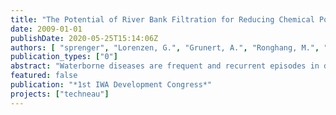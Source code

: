 ```yaml
---
title: "The Potential of River Bank Filtration for Reducing Chemical Pollutants and Pathogens from River Water ion Megacities: The New Delhi Experience"
date: 2009-01-01
publishDate: 2020-05-25T15:14:06Z
authors: [ "sprenger", "Lorenzen, G.", "Grunert, A.", "Ronghang, M.", "Mittal, A. K.", "Selinka, H.-C.", "Girones, R.", "Lopez-Pila, J. M." ]
publication_types: ["0"]
abstract: "Waterborne diseases are frequent and recurrent episodes in developing countries with deficient sanitary conditions affecting drinking water. Waterborne epidemics might affect thousands of persons, like the Hepatitis-E-epidemics of Kuntra (Naik et al. 1992) and Delhi (Ramalingaswami and Purcell, 1988) with 79,000 and 25,000 ill persons respectively. It is not by chance that both epidemics occurred after drinking water treatment suffered a failure, allowing contaminated drinking water to reach the consumers. In order to ameliorate the consequences of water scarcity and poor sanitary conditions, systems for obtaining drinking water are needed which are efficient, robust, and require only low-cost technology. River Bank Filtration (RBF) is a process during which surface water is induced to infiltrate into the subsurface, either due to a natural hydraulic gradient or the depression cone of an abstraction well. During infiltration and soil passage, the quality of the surface water is substantially improved thanks to a combination of physical, chemical, and biological processes such as filtration, dilution with genuine groundwater, sorption and biodegradation of pollutants Apart from pathogens, organic trace compounds are widespread pollutants in rivers and lakes. The capacity of RBF to effectively or even completely remove both, pathogens and many organic contaminants has been confirmed in numerous investigations (e.g., Matthess et al. 1988). Its low costs in technology and labor makes RBF a very suitable drinking water treatment tool for developing countries. The aim of this study was to ascertain if RBF kept its power to remove pollutants and pathogens even in highly polluted waters as they are encountered in many urban agglomerations in developing countries."
featured: false
publication: "*1st IWA Development Congress*"
projects: ["techneau"]
---
```


